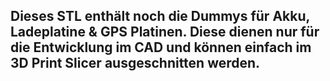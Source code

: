 ## Dieses STL enthält noch die Dummys für Akku, Ladeplatine & GPS Platinen. Diese dienen nur für die Entwicklung im CAD und können einfach im 3D Print Slicer ausgeschnitten werden. 

